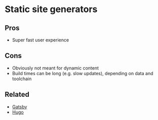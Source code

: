# Static site generators

## Pros

-   Super fast user experience

## Cons

-   Obviously not meant for dynamic content
-   Build times can be long (e.g. slow updates), depending on data and toolchain

## Related

-   [Gatsby](https://github.com/gatsbyjs/gatsby)
-   [Hugo](https://gohugo.io/)
